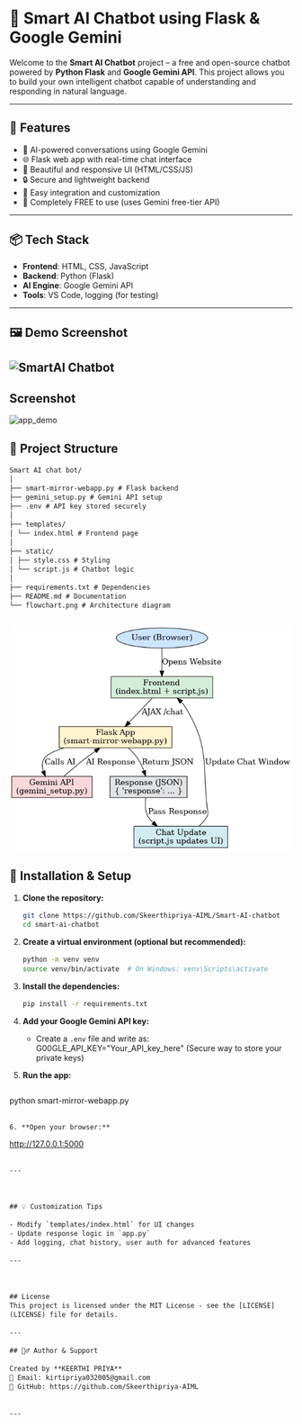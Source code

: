 
# 🤖 Smart AI Chatbot using Flask & Google Gemini

Welcome to the **Smart AI Chatbot** project – a free and open-source chatbot powered by **Python Flask** and **Google Gemini API**. This project allows you to build your own intelligent chatbot capable of understanding and responding in natural language.

---

## 🚀 Features

- 🧠 AI-powered conversations using Google Gemini
- 🌐 Flask web app with real-time chat interface
- 🎨 Beautiful and responsive UI (HTML/CSS/JS)
- 🔒 Secure and lightweight backend
- 💬 Easy integration and customization
- 💯 Completely FREE to use (uses Gemini free-tier API)

---

## 📦 Tech Stack

- **Frontend**: HTML, CSS, JavaScript
- **Backend**: Python (Flask)
- **AI Engine**: Google Gemini API
- **Tools**: VS Code, logging (for testing)

---
## 🖼️ Demo Screenshot
![SmartAI Chatbot](static/images/screenshot.png) 
---
## Screenshot
<img width="825" height="888" alt="app_demo" src="https://github.com/Skeerthipriya-AIML" />


## 📁 Project Structure

```
Smart AI chat bot/
│
├── smart-mirror-webapp.py # Flask backend
├── gemini_setup.py # Gemini API setup
├── .env # API key stored securely
│
├── templates/
│ └── index.html # Frontend page
│
├── static/
│ ├── style.css # Styling
│ └── script.js # Chatbot logic
│
├── requirements.txt # Dependencies
├── README.md # Documentation
└── flowchart.png # Architecture diagram
```
![Process flow chart](flowchart.png)
---

## 🔧 Installation & Setup

1. **Clone the repository:**
   ```bash
   git clone https://github.com/Skeerthipriya-AIML/Smart-AI-chatbot
   cd smart-ai-chatbot
   ```

2. **Create a virtual environment (optional but recommended):**
   ```bash
   python -m venv venv
   source venv/bin/activate  # On Windows: venv\Scripts\activate
   ```

3. **Install the dependencies:**
   ```bash
   pip install -r requirements.txt
   ```

4. **Add your Google Gemini API key:**
   - Create a `.env` file and write as: G00GLE_API_KEY="Your_API_key_here" (Secure way to store your private keys)

5. **Run the app:**
   ```bash
  python smart-mirror-webapp.py
   ```

6. **Open your browser:**
   ```
   http://127.0.0.1:5000
   ```

---



## 💡 Customization Tips

- Modify `templates/index.html` for UI changes
- Update response logic in `app.py`
- Add logging, chat history, user auth for advanced features

---



## License
This project is licensed under the MIT License - see the [LICENSE](LICENSE) file for details.

---

## 🙋‍♂️ Author & Support

Created by **KEERTHI PRIYA**  
📧 Email: kirtipriya032005@gmail.com  
🔗 GitHub: https://github.com/Skeerthipriya-AIML


---



